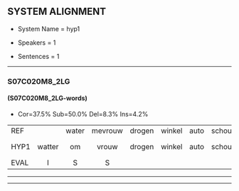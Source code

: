 
## SYSTEM ALIGNMENT

- System Name = hyp1

- Speakers = 1

- Sentences = 1

---

### S07C020M8_2LG

#### (S07C020M8_2LG-words)

- Cor=37.5%	Sub=50.0%	Del=8.3%	Ins=4.2%

|  |  |  |  |  |  |  |  |  |  |  |  |  |  |  |  |  |  |  |  |  |  |  |  |  |  |  |  |  |  |  |  |  |  |  |  |  |  |  |  |  |  |  |  |  |  |  |  |  |  |  |  |  |  |  |  |  |  |  |  |  |  |  |  |  |  |  |  |  |  |  |  |  |
|:--- |:---:|:---:|:---:|:---:|:---:|:---:|:---:|:---:|:---:|:---:|:---:|:---:|:---:|:---:|:---:|:---:|:---:|:---:|:---:|:---:|:---:|:---:|:---:|:---:|:---:|:---:|:---:|:---:|:---:|:---:|:---:|:---:|:---:|:---:|:---:|:---:|:---:|:---:|:---:|:---:|:---:|:---:|:---:|:---:|:---:|:---:|:---:|:---:|:---:|:---:|:---:|:---:|:---:|:---:|:---:|:---:|:---:|:---:|:---:|:---:|:---:|:---:|:---:|:---:|:---:|:---:|:---:|:---:|:---:|:---:|:---:|:---:|
| REF |  | water | mevrouw | drogen | winkel | auto | schouders | verhaal | koning | moeilijk | speelplaats | drinken |  | hoofdpijn | regen | vliegtuig | stoppen | opnieuw | gooien | sneeuwen | moeder |  | liedje | liedje | potlood | potlood | * | fietsbel | vinger | * | * | dichtbij | meisje | chauffeur | * | *t | * | * | * | * | * | * | * | *x | * | * | * | * | * | * | muziek | waarom | scheuren | scheuren | lawaai | lawaai | zwemmen | vuurwerk | vuurwerk | appel | cola | kussen | eerste | eerste | circus | * | * | * | * | kleuren | voetbal | vlinder |
| HYP1 | watter | om | vrouw | drogen | winkel | auto | schouders | verhaal | koning | moeilijk | speelplaats | drinken | hoofd | pijn | hegen | vliegtuig | stoppen | opnieuw | gooien | sneeuwen | moeder | lie | liedje | po | potloot | feest | bel | fietsbel |  | vinden | vinhder | dichtbij | meisje |  |  |  |  |  | gafuur | gafeur | um | eg | a | gal | vralf | gaf | gal | gaf | affeur | chafeur | muziek | waarom | scha | scheuren | la | lawi | zwemmen | vuurwer | verwerk | appel | cola-kissen | eers | eerste | d | r | g | keer | rus | kerus | kleuren | voetbal | vinder |
| EVAL | I | S | S |  |  |  |  |  |  |  |  |  | I | S | S |  |  |  |  |  |  | I |  | S | S | S | S |  | D | S | S |  |  | D | D | D | D | D | S | S | S | S | S | S | S | S | S | S | S | S |  |  | S |  | S | S |  | S | S |  | S | S |  | S | S | S | S | S | S |  |  | S |
---

---
